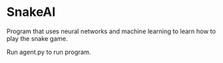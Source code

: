 # SnakeAI

Program that uses neural networks and machine learning to learn how to play the snake game.

Run agent.py to run program.
